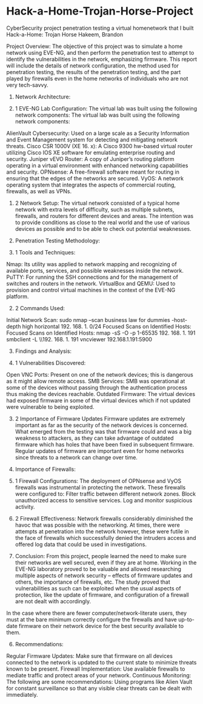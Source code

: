 # Hack-a-Home-Trojan-Horse-Project
CyberSecurity project penetration testing a virtual homenetwork that I built
Hack-a-Home: Trojan Horse
Hakeem, Brandon

Project Overview:
The objective of this project was to simulate a home network using EVE-NG, and then perform the penetration test to attempt to identify the vulnerabilities in the network, emphasizing firmware. This report will include the details of network configuration, the method used for penetration testing, the results of the penetration testing, and the part played by firewalls even in the home networks of individuals who are not very tech-savvy.

1. Network Architecture:

1. 1 EVE-NG Lab Configuration:
The virtual lab was built using the following network components: The virtual lab was built using the following network components:

AlienVault Cybersecurity: Used on a large scale as a Security Information and Event Management system for detecting and mitigating network threats.
Cisco CSR 1000V (XE 16. x): A Cisco 9300 hw-based virtual router utilizing Cisco IOS XE software for emulating enterprise routing and security.
Juniper vEVO Router: A copy of Juniper’s routing platform operating in a virtual environment with enhanced networking capabilities and security.
OPNsense: A free-firewall software meant for routing in ensuring that the edges of the networks are secured.
VyOS: A network operating system that integrates the aspects of commercial routing, firewalls, as well as VPNs.

1. 2 Network Setup:
The virtual network consisted of a typical home network with extra levels of difficulty, such as multiple subnets, firewalls, and routers for different devices and areas. The intention was to provide conditions as close to the real world and the use of various devices as possible and to be able to check out potential weaknesses.

2. Penetration Testing Methodology:

2. 1 Tools and Techniques:

Nmap: Its utility was applied to network mapping and recognizing of available ports, services, and possible weaknesses inside the network.
PuTTY: For running the SSH connections and for the management of switches and routers in the network.
VirtualBox and QEMU: Used to provision and control virtual machines in the context of the EVE-NG platform.

2. 2 Commands Used:

Initial Network Scan: sudo nmap –scan business law for dummies -host-depth high horizontal 192. 168. 1. 0/24
Focused Scans on Identified Hosts: Focused Scans on Identified Hosts:
nmap -sS -O -p 1-65535 192. 168. 1. 191
smbclient -L \\\\192. 168. 1. 191
vncviewer 192.168.1.191:5900

3. Findings and Analysis:

3. 1 Vulnerabilities Discovered:

Open VNC Ports: Present on one of the network devices; this is dangerous as it might allow remote access.
SMB Services: SMB was operational at some of the devices without passing through the authentication process thus making the devices reachable.
Outdated Firmware: The virtual devices had exposed firmware in some of the virtual devices which if not updated were vulnerable to being exploited.

3. 2 Importance of Firmware Updates
Firmware updates are extremely important as far as the security of the network devices is concerned. What emerged from the testing was that firmware could and was a big weakness to attackers, as they can take advantage of outdated firmware which has holes that have been fixed in subsequent firmware. Regular updates of firmware are important even for home networks since threats to a network can change over time.

4. Importance of Firewalls:

4. 1 Firewall Configurations:
The deployment of OPNsense and VyOS firewalls was instrumental in protecting the network. These firewalls were configured to:
Filter traffic between different network zones.
Block unauthorized access to sensitive services.
Log and monitor suspicious activity.


4. 2 Firewall Effectiveness:
Network firewalls considerably diminished the havoc that was possible with the networking. At times, there were attempts at penetration into the network however, these were futile in the face of firewalls which successfully denied the intruders access and offered log data that could be used in investigations.

5. Conclusion:
From this project, people learned the need to make sure their networks are well secured, even if they are at home. Working in the EVE-NG laboratory proved to be valuable and allowed researching multiple aspects of network security – effects of firmware updates and others, the importance of firewalls, etc. The study proved that vulnerabilities as such can be exploited when the usual aspects of protection, like the update of firmware, and configuration of a firewall are not dealt with accordingly.

In the case where there are fewer computer/network-literate users, they must at the bare minimum correctly configure the firewalls and have up-to-date firmware on their network device for the best security available to them.

6. Recommendations:

Regular Firmware Updates: Make sure that firmware on all devices connected to the network is updated to the current state to minimize threats known to be present.
Firewall Implementation: Use available firewalls to mediate traffic and protect areas of your network.
Continuous Monitoring: The following are some recommendations: Using programs like Alien Vault for constant surveillance so that any visible clear threats can be dealt with immediately.











